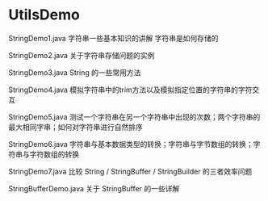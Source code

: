 # UtilsDemo

StringDemo1.java  字符串一些基本知识的讲解 字符串是如何存储的

StringDemo2.java  关于字符串存储问题的实例

StringDemo3.java  String 的一些常用方法

StringDemo4.java  模拟字符串中的trim方法以及模拟指定位置的字符串的字符交互

StringDemo5.java  测试一个字符串在另一个字符串中出现的次数；两个字符串的最大相同字串；如何对字符串进行自然排序 

StringDemo6.java  字符串与基本数据类型的转换；字符串与字节数组的转换；字符串与字符数组的转换

StringDemo7.java  比较 String / StringBuffer / StringBuilder 的三者效率问题

StringBufferDemo.java 关于 StringBuffer 的一些详解